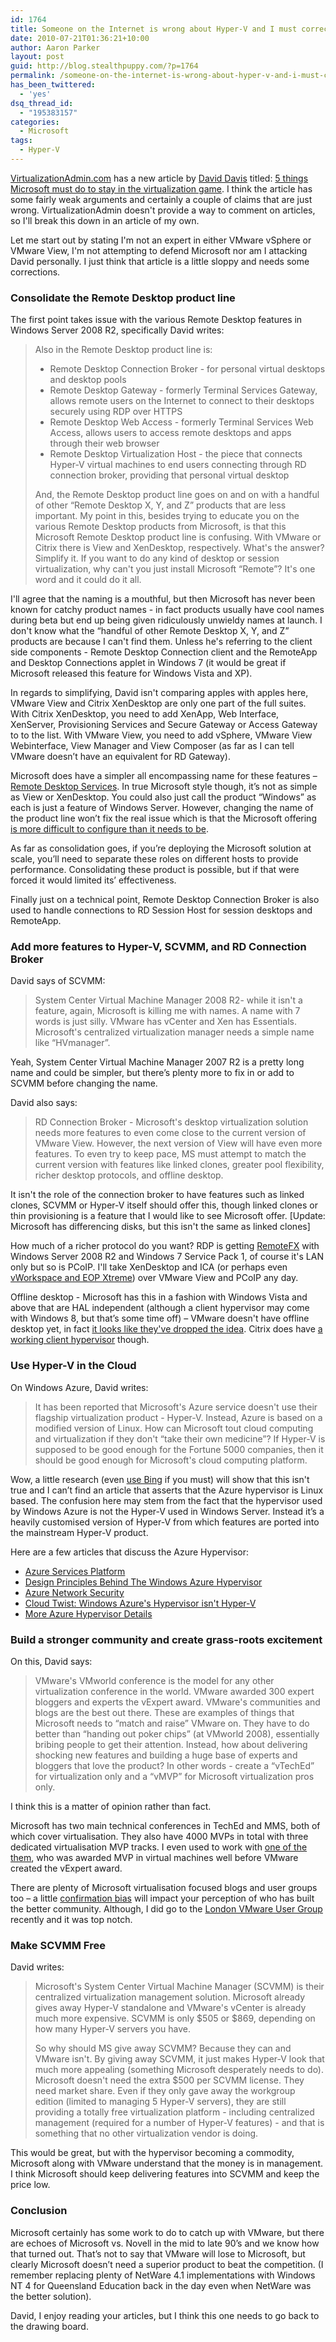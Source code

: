 ```yaml
---
id: 1764
title: Someone on the Internet is wrong about Hyper-V and I must correct them
date: 2010-07-21T01:36:21+10:00
author: Aaron Parker
layout: post
guid: http://blog.stealthpuppy.com/?p=1764
permalink: /someone-on-the-internet-is-wrong-about-hyper-v-and-i-must-correct-them/
has_been_twittered:
  - 'yes'
dsq_thread_id:
  - "195383157"
categories:
  - Microsoft
tags:
  - Hyper-V
---
```

[VirtualizationAdmin.com](http://www.virtualizationadmin.com/) has a new article by [David Davis](http://www.virtualizationadmin.com/David_Davis/) titled: [5 things Microsoft must do to stay in the virtualization game](http://www.virtualizationadmin.com/articles-tutorials/general-virtualization-articles/5-things-microsoft-must-do-stay-virtualization-game.html). I think the article has some fairly weak arguments and certainly a couple of claims that are just wrong. VirtualizationAdmin doesn't provide a way to comment on articles, so I'll break this down in an article of my own.

Let me start out by stating I'm not an expert in either VMware vSphere or VMware View, I'm not attempting to defend Microsoft nor am I attacking David personally. I just think that article is a little sloppy and needs some corrections.

### Consolidate the Remote Desktop product line

The first point takes issue with the various Remote Desktop features in Windows Server 2008 R2, specifically David writes:

> Also in the Remote Desktop product line is:
> 
>   * Remote Desktop Connection Broker - for personal virtual desktops and desktop pools
>   * Remote Desktop Gateway - formerly Terminal Services Gateway, allows remote users on the Internet to connect to their desktops securely using RDP over HTTPS
>   * Remote Desktop Web Access - formerly Terminal Services Web Access, allows users to access remote desktops and apps through their web browser
>   * Remote Desktop Virtualization Host - the piece that connects Hyper-V virtual machines to end users connecting through RD connection broker, providing that personal virtual desktop
> 
> And, the Remote Desktop product line goes on and on with a handful of other &#8220;Remote Desktop X, Y, and Z&#8221; products that are less important. My point in this, besides trying to educate you on the various Remote Desktop products from Microsoft, is that this Microsoft Remote Desktop product line is confusing. With VMware or Citrix there is View and XenDesktop, respectively. What's the answer? Simplify it. If you want to do any kind of desktop or session virtualization, why can't you just install Microsoft &#8220;Remote&#8221;? It's one word and it could do it all.

I'll agree that the naming is a mouthful, but then Microsoft has never been known for catchy product names - in fact products usually have cool names during beta but end up being given ridiculously unwieldy names at launch. I don't know what the &#8220;handful of other Remote Desktop X, Y, and Z&#8221; products are because I can't find them. Unless he's referring to the client side components - Remote Desktop Connection client and the RemoteApp and Desktop Connections applet in Windows 7 (it would be great if Microsoft released this feature for Windows Vista and XP).

In regards to simplifying, David isn't comparing apples with apples here, VMware View and Citrix XenDesktop are only one part of the full suites. With Citrix XenDesktop, you need to add XenApp, Web Interface, XenServer, Provisioning Services and Secure Gateway or Access Gateway to to the list. With VMware View, you need to add vSphere, VMware View Webinterface, View Manager and View Composer (as far as I can tell VMware doesn’t have an equivalent for RD Gateway).

Microsoft does have a simpler all encompassing name for these features – [Remote Desktop Services](http://www.microsoft.com/windowsserver2008/en/us/rds-product-home.aspx). In true Microsoft style though, it’s not as simple as View or XenDesktop. You could also just call the product “Windows” as each is just a feature of Windows Server. However, changing the name of the product line won’t fix the real issue which is that the Microsoft offering [is more difficult to configure than it needs to be](http://www.brianmadden.com/blogs/gabeknuth/archive/2010/04/01/geek-week-vdi-day-4-microsoft-quot-in-box-quot-vdi-solution-summary.aspx).

As far as consolidation goes, if you’re deploying the Microsoft solution at scale, you’ll need to separate these roles on different hosts to provide performance. Consolidating these product is possible, but if that were forced it would limited its’ effectiveness.

Finally just on a technical point, Remote Desktop Connection Broker is also used to handle connections to RD Session Host for session desktops and RemoteApp.

### Add more features to Hyper-V, SCVMM, and RD Connection Broker

David says of SCVMM:

> System Center Virtual Machine Manager 2008 R2- while it isn't a feature, again, Microsoft is killing me with names. A name with 7 words is just silly. VMware has vCenter and Xen has Essentials. Microsoft's centralized virtualization manager needs a simple name like &#8220;HVmanager&#8221;.

Yeah, System Center Virtual Machine Manager 2007 R2 is a pretty long name and could be simpler, but there’s plenty more to fix in or add to SCVMM before changing the name.

David also says:

> RD Connection Broker - Microsoft's desktop virtualization solution needs more features to even come close to the current version of VMware View. However, the next version of View will have even more features. To even try to keep pace, MS must attempt to match the current version with features like linked clones, greater pool flexibility, richer desktop protocols, and offline desktop.

It isn't the role of the connection broker to have features such as linked clones, SCVMM or Hyper-V itself should offer this, though linked clones or thin provisioning is a feature that I would like to see Microsoft offer. [Update: Microsoft has differencing disks, but this isn't the same as linked clones]

How much of a richer protocol do you want? RDP is getting [RemoteFX](http://www.brianmadden.com/blogs/brianmadden/archive/2010/07/13/microsoft-remotefx-is-now-available-via-public-beta.aspx) with Windows Server 2008 R2 and Windows 7 Service Pack 1, of course it's LAN only but so is PCoIP. I'll take XenDesktop and ICA (or perhaps even [vWorkspace and EOP Xtreme](http://www.brianmadden.com/blogs/videos/archive/2010/07/12/quest-s-eop-quot-xstream-quot-does-amazing-things-for-rdp-latency-with-video-demo-goodness.aspx)) over VMware View and PCoIP any day.

Offline desktop - Microsoft has this in a fashion with Windows Vista and above that are HAL independent (although a client hypervisor may come with Windows 8, but that’s some time off) – VMware doesn't have offline desktop yet, in fact [it looks like they've dropped the idea](http://virtualization.info/en/news/2010/07/vmware-client-virtualization-platform-indefinitely-postponed.html). Citrix does have [a working client hypervisor](http://www.citrix.com/xenclient) though.

### Use Hyper-V in the Cloud

On Windows Azure, David writes:

> It has been reported that Microsoft's Azure service doesn't use their flagship virtualization product - Hyper-V. Instead, Azure is based on a modified version of Linux. How can Microsoft tout cloud computing and virtualization if they don't &#8220;take their own medicine&#8221;? If Hyper-V is supposed to be good enough for the Fortune 5000 companies, then it should be good enough for Microsoft's cloud computing platform.

Wow, a little research (even [use Bing](http://www.bing.com/search?q=hypervisor+used+by+windows+azure&go=&form=QBLH&filt=all&qs=n&sk=) if you must) will show that this isn't true and I can’t find an article that asserts that the Azure hypervisor is Linux based. The confusion here may stem from the fact that the hypervisor used by Windows Azure is not the Hyper-V used in Windows Server. Instead it’s a heavily customised version of Hyper-V from which features are ported into the mainstream Hyper-V product.

Here are a few articles that discuss the Azure Hypervisor:

  * [Azure Services Platform](http://en.wikipedia.org/wiki/Azure_Services_Platform)
  * [Design Principles Behind The Windows Azure Hypervisor](http://blogs.msdn.com/b/windowsazure/archive/2009/01/29/design-principles-behind-the-windows-azure-hypervisor.aspx)
  * [Azure Network Security](http://edge.technet.com/Media/Azure-Network-Security/)
  * [Cloud Twist: Windows Azure's Hypervisor isn't Hyper-V](http://www.cio.com/article/460165/Cloud_Twist_Windows_Azure_s_Hypervisor_isn_t_Hyper_V)
  * [More Azure Hypervisor Details](http://virtualizationreview.com/blogs/mental-ward/2008/11/more-azure-hypervisor-details.aspx)

### Build a stronger community and create grass-roots excitement

On this, David says:

> VMware's VMworld conference is the model for any other virtualization conference in the world. VMware awarded 300 expert bloggers and experts the vExpert award. VMware's communities and blogs are the best out there. These are examples of things that Microsoft needs to &#8220;match and raise&#8221; VMware on. They have to do better than &#8220;handing out poker chips&#8221; (at VMworld 2008), essentially bribing people to get their attention. Instead, how about delivering shocking new features and building a huge base of experts and bloggers that love the product? In other words - create a &#8220;vTechEd&#8221; for virtualization only and a &#8220;vMVP&#8221; for Microsoft virtualization pros only.

I think this is a matter of opinion rather than fact.

Microsoft has two main technical conferences in TechEd and MMS, both of which cover virtualisation. They also have 4000 MVPs in total with three dedicated virtualisation MVP tracks. I even used to work with [one of the them](https://mvp.support.microsoft.com/communities/mvp.aspx?name=andrew+dugdell), who was awarded MVP in virtual machines well before VMware created the vExpert award.

There are plenty of Microsoft virtualisation focused blogs and user groups too – a little [confirmation bias](http://en.wikipedia.org/wiki/Confirmation_bias) will impact your perception of who has built the better community. Although, I did go to the [London VMware User Group](http://communities.vmware.com/community/vmug/forums/emea/london) recently and it was top notch.

### Make SCVMM Free

David writes:

> Microsoft's System Center Virtual Machine Manager (SCVMM) is their centralized virtualization management solution. Microsoft already gives away Hyper-V standalone and VMware's vCenter is already much more expensive. SCVMM is only $505 or $869, depending on how many Hyper-V servers you have.
> 
> So why should MS give away SCVMM? Because they can and VMware isn't. By giving away SCVMM, it just makes Hyper-V look that much more appealing (something Microsoft desperately needs to do). Microsoft doesn't need the extra $500 per SCVMM license. They need market share. Even if they only gave away the workgroup edition (limited to managing 5 Hyper-V servers), they are still providing a totally free virtualization platform - including centralized management (required for a number of Hyper-V features) - and that is something that no other virtualization vendor is doing.

This would be great, but with the hypervisor becoming a commodity, Microsoft along with VMware understand that the money is in management. I think Microsoft should keep delivering features into SCVMM and keep the price low.

### Conclusion

Microsoft certainly has some work to do to catch up with VMware, but there are echoes of Microsoft vs. Novell in the mid to late 90’s and we know how that turned out. That’s not to say that VMware will lose to Microsoft, but clearly Microsoft doesn’t need a superior product to beat the competition. (I remember replacing plenty of NetWare 4.1 implementations with Windows NT 4 for Queensland Education back in the day even when NetWare was the better solution).

David, I enjoy reading your articles, but I think this one needs to go back to the drawing board.